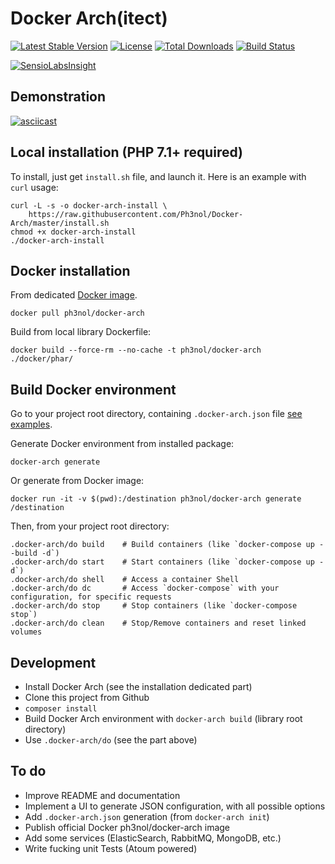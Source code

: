 # Docker Arch(itect)

[![Latest Stable Version](https://img.shields.io/packagist/v/ph3nol/docker-arch.svg)](https://packagist.org/packages/ph3nol/docker-arch)
[![License](https://img.shields.io/packagist/l/ph3nol/docker-arch.svg)](https://packagist.org/packages/ph3nol/docker-arch)
[![Total Downloads](https://img.shields.io/packagist/dt/ph3nol/docker-arch.svg)](https://packagist.org/packages/ph3nol/docker-arch)
[![Build Status](https://secure.travis-ci.org/Ph3nol/Docker-Arch.png)](http://travis-ci.org/Ph3nol/Docker-Arch)

[![SensioLabsInsight](https://insight.sensiolabs.com/projects/acb7b2ff-0aa1-47bf-a0a9-7b944c36b7c4/big.png)](https://insight.sensiolabs.com/projects/acb7b2ff-0aa1-47bf-a0a9-7b944c36b7c4)

## Demonstration

[![asciicast](https://asciinema.org/a/134119.png)](https://asciinema.org/a/134119?autoplay=1)

## Local installation (PHP 7.1+ required)

To install, just get `install.sh` file, and launch it.
Here is an example with `curl` usage:

```
curl -L -s -o docker-arch-install \
    https://raw.githubusercontent.com/Ph3nol/Docker-Arch/master/install.sh
chmod +x docker-arch-install
./docker-arch-install
```

## Docker installation

From dedicated [Docker image](https://hub.docker.com/r/ph3nol/docker-arch/).

```
docker pull ph3nol/docker-arch
```

Build from local library Dockerfile:

```
docker build --force-rm --no-cache -t ph3nol/docker-arch ./docker/phar/
```

## Build Docker environment

Go to your project root directory, containing `.docker-arch.json` file [see examples](examples/).

Generate Docker environment from installed package:

```
docker-arch generate
```

Or generate from Docker image:

```
docker run -it -v $(pwd):/destination ph3nol/docker-arch generate /destination
```

Then, from your project root directory:

```
.docker-arch/do build    # Build containers (like `docker-compose up --build -d`)
.docker-arch/do start    # Start containers (like `docker-compose up -d`)
.docker-arch/do shell    # Access a container Shell
.docker-arch/do dc       # Access `docker-compose` with your configuration, for specific requests
.docker-arch/do stop     # Stop containers (like `docker-compose stop`)
.docker-arch/do clean    # Stop/Remove containers and reset linked volumes
```

## Development

* Install Docker Arch (see the installation dedicated part)
* Clone this project from Github
* `composer install`
* Build Docker Arch environment with `docker-arch build` (library root directory)
* Use `.docker-arch/do` (see the part above)

## To do

* Improve README and documentation
* Implement a UI to generate JSON configuration, with all possible options
* Add `.docker-arch.json` generation (from `docker-arch init`)
* Publish official Docker ph3nol/docker-arch image
* Add some services (ElasticSearch, RabbitMQ, MongoDB, etc.)
* Write fucking unit Tests (Atoum powered)
